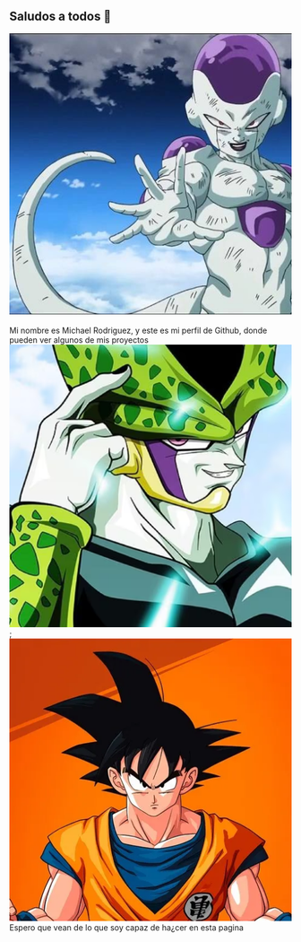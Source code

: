 ## Saludos a todos 👋

![Descripcion](./Imagenes/img-1.png)

Mi nombre es Michael Rodriguez, y este es mi perfil de Github, donde pueden ver algunos de mis proyectos
![Descripcion](./Imagenes/img-5.png); ![Descripcion](./Imagenes/img-8.png)
Espero que vean de lo que soy capaz de ha¿cer en esta pagina
<!--
**MRodriguezV1/MRodriguezV1** is a ✨ _special_ ✨ repository because its `README.md` (this file) appears on your GitHub profile.

Here are some ideas to get you started:

- 🔭 I’m currently working on ...
- 🌱 I’m currently learning ...
- 👯 I’m looking to collaborate on ...
- 🤔 I’m looking for help with ...
- 💬 Ask me about ...
- 📫 How to reach me: ...
- 😄 Pronouns: ...
- ⚡ Fun fact: ...
-->
